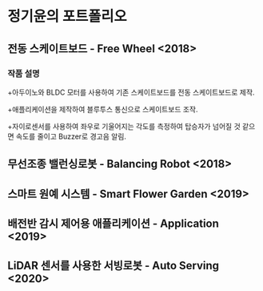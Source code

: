 # 정기윤의 포트폴리오
## 전동 스케이트보드 - Free Wheel <2018>
### 작품 설명
+아두이노와 BLDC 모터를 사용하여 기존 스케이트보드를 전동 스케이트보드로 제작.

+애플리케이션을 제작하여 블루투스 통신으로 스케이트보드 조작.

+자이로센서를 사용하여 좌우로 기울어지는 각도를 측정하여 탑승자가 넘어질 것 같으면 속도를 줄이고 Buzzer로 경고음 알림.

## 무선조종 밸런싱로봇 - Balancing Robot <2018>

## 스마트 원예 시스템 - Smart Flower Garden <2019>

## 배전반 감시 제어용 애플리케이션 - Application <2019>

## LiDAR 센서를 사용한 서빙로봇 - Auto Serving <2020>
